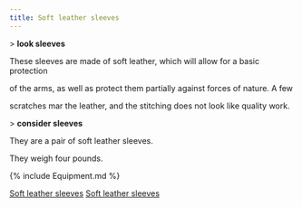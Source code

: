 ```yaml
---
title: Soft leather sleeves
---
```


\> **look sleeves**

These sleeves are made of soft leather, which will allow for a basic
protection

of the arms, as well as protect them partially against forces of nature.
A few

scratches mar the leather, and the stitching does not look like quality
work.

\> **consider sleeves**

They are a pair of soft leather sleeves.

They weigh four pounds.

{% include Equipment.md %}

[Soft leather sleeves](Category:_Leather_equipment "wikilink") [Soft
leather sleeves](Category:Arms_items "wikilink")